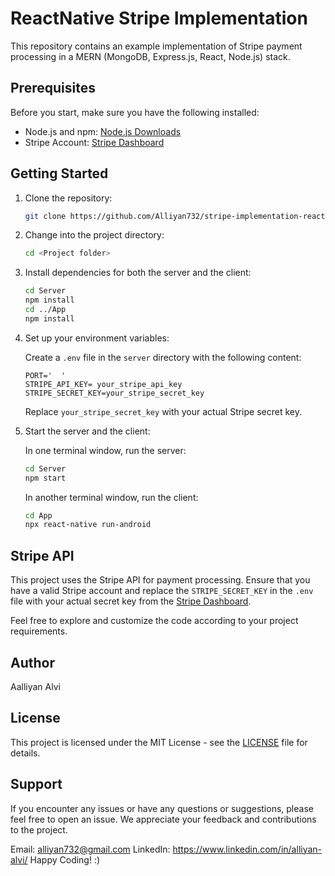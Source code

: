 
# ReactNative Stripe Implementation

This repository contains an example implementation of Stripe payment processing in a MERN (MongoDB, Express.js, React, Node.js) stack.

## Prerequisites

Before you start, make sure you have the following installed:

- Node.js and npm: [Node.js Downloads](https://nodejs.org/en/download/)
- Stripe Account: [Stripe Dashboard](https://dashboard.stripe.com/register)

## Getting Started

1. Clone the repository:

    ```bash
    git clone https://github.com/Alliyan732/stripe-implementation-reactnative
    ```

2. Change into the project directory:

    ```bash
    cd <Project folder>
    ```

3. Install dependencies for both the server and the client:

    ```bash
    cd Server
    npm install
    cd ../App
    npm install
    ```

4. Set up your environment variables:

    Create a `.env` file in the `server` directory with the following content:

    ```env
    PORT='  '
    STRIPE_API_KEY= your_stripe_api_key
    STRIPE_SECRET_KEY=your_stripe_secret_key
    ```

    Replace `your_stripe_secret_key` with your actual Stripe secret key.

5. Start the server and the client:

    In one terminal window, run the server:

    ```bash
    cd Server
    npm start
    ```

    In another terminal window, run the client:

    ```bash
    cd App
    npx react-native run-android
    ```

## Stripe API

This project uses the Stripe API for payment processing. Ensure that you have a valid Stripe account and replace the `STRIPE_SECRET_KEY` in the `.env` file with your actual secret key from the [Stripe Dashboard](https://dashboard.stripe.com/apikeys).


Feel free to explore and customize the code according to your project requirements.

## Author

Aalliyan Alvi

## License

This project is licensed under the MIT License - see the [LICENSE](LICENSE) file for details.

## Support
If you encounter any issues or have any questions or suggestions, please feel free to open an issue. We appreciate your feedback and contributions to the project.

Email: alliyan732@gmail.com
LinkedIn: https://www.linkedin.com/in/alliyan-alvi/
Happy Coding! :)
